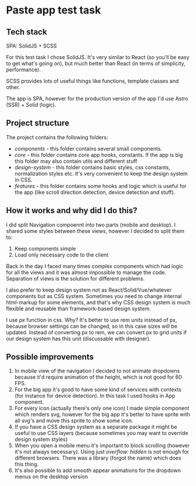 # Paste app test task

## Tech stack

SPA: SolidJS + SCSS

For this test task I chose SolidJS. It's very similar to React (so you'll be easy to get what's going on), but much better than React (in terms of simplicity, performance).

SCSS provides lots of useful things like functions, template classes and other.

The app is SPA, however for the production version of the app I'd use Astro (SSR) + Solid (logic).

## Project structure

The project contains the following folders:

- _components_ - this folder contains several small components.
- _core_ - this folder contains core app hooks, constants. If the app is big this folder may also contain utils and different stuff
- _design-system_ - this folder contains basic styles, css constants, normalization styles etc. It's very convenient to keep the design system in CSS.
- _features_ - this folder contains some hooks and logic which is useful for the app (like scroll direction detection, device detection and stuff).

## How it works and why did I do this?

I did split Navigation compoennt into two parts (mobile and desktop). I shared some styles between these views, however I decided to split them to:

1. Keep components simple
2. Load only necessary code to the client

Back in the day I faced many times complex components which had logic for all the views and it was almost impossible to manage the code. Separation of views is the solution for different problems.

I also prefer to keep design system not as React/Solid/Vue/whatever components but as CSS system. Sometimes you need to change internal html-markup for some elements, and that's why CSS design system is much flexible and reusable than framework-based design system.

I use *px* function in css. Why? It's better to use rem units instead of px, because browser settings can be changed, so in this case sizes will be updated. Instead of converting px to rem, we can convert px to grid units if our design system has this unit (discussable with designer).

## Possible improvements

1. In mobile view of the navigation I decided to not animate dropdowns because it'd require animation of the height, which is not good for 60 FPS.
2. For the big app it's good to have some kind of services with contexts (for instance for device detection). In this task I used hooks in App component.
3. For every icon (actually there's only one icon) I made simple component which renders svg, however for the big app it's better to have sprite with all svg's and move this sprite to show some icon.
4. If you have a CSS design system as a separate package it might be useful to use CSS layers (because sometimes you may want to override design system styles)
5. When you open a mobile menu it's important to block scrolling (however it's not always necessary). Using just *overflow: hidden* is not enough for different browsers. There was a library (forgot the name) which does this thing.
6. It's also possible to add smooth appear animations for the dropdown menus on the desktop version
